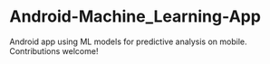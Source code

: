 # Android-Machine_Learning-App
Android app using ML models for predictive analysis on mobile. Contributions welcome!
